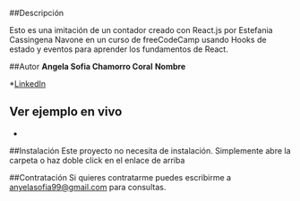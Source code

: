 ##Descripción

Esto es una imitación de un contador creado con React.js por Estefania Cassingena Navone en un curso de freeCodeCamp usando Hooks de estado y eventos para aprender los fundamentos de React.

##Autor
**Angela Sofia Chamorro Coral**
**Nombre**

*[LinkedIn](https://www.linkedin.com/in/angela-sofia-chamorro-coral-693968251/)

## Ver ejemplo en vivo
- [](EnlaceGitHubPages)

##Instalación
Este proyecto no necesita de instalación. Simplemente abre la carpeta o haz doble click en el enlace de arriba

##Contratación
Si quieres contratarme puedes escribirme a anyelasofia99@gmail.com para consultas.

